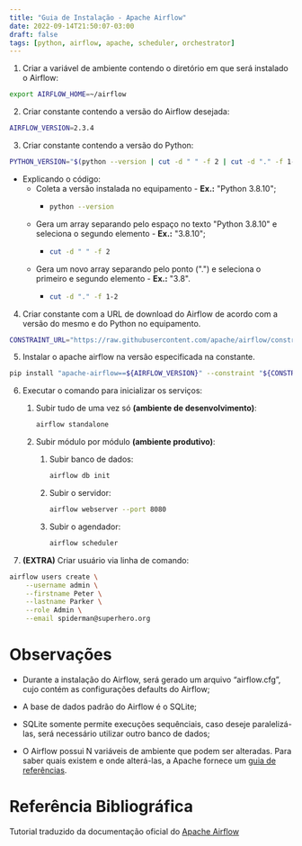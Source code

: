 ```yaml
---
title: "Guia de Instalação - Apache Airflow"
date: 2022-09-14T21:50:07-03:00
draft: false
tags: [python, airflow, apache, scheduler, orchestrator]
---
```


1. Criar a variável de ambiente contendo o diretório em que será instalado o Airflow:
```bash
export AIRFLOW_HOME=~/airflow
```

2. Criar constante contendo a versão do Airflow desejada:
```bash
AIRFLOW_VERSION=2.3.4
```

3. Criar constante contendo a versão do Python:
```bash
PYTHON_VERSION="$(python --version | cut -d " " -f 2 | cut -d "." -f 1-2)"
```
- Explicando o código:
    - Coleta a versão instalada no equipamento - **Ex.:** "Python 3.8.10";
        - ```bash
          python --version
          ```
    - Gera um array separando pelo espaço no texto "Python 3.8.10" e seleciona o segundo elemento - **Ex.:** "3.8.10"; 
        - ```bash
          cut -d " " -f 2
          ```
    - Gera um novo array separando pelo ponto (".") e seleciona o primeiro e segundo elemento - **Ex.:** "3.8".  
        - ```bash
          cut -d "." -f 1-2
          ```

4. Criar constante com a URL de download do Airflow de acordo com a versão do mesmo e do Python no equipamento.
```bash
CONSTRAINT_URL="https://raw.githubusercontent.com/apache/airflow/constraints-${AIRFLOW_VERSION}/constraints-${PYTHON_VERSION}.txt"
```

5. Instalar o apache airflow na versão especificada na constante.
```bash
pip install "apache-airflow==${AIRFLOW_VERSION}" --constraint "${CONSTRAINT_URL}"
```

6. Executar o comando para inicializar os serviços:
    1. Subir tudo de uma vez só **(ambiente de desenvolvimento)**:
        ```bash
        airflow standalone
        ```
    2. Subir módulo por módulo **(ambiente produtivo)**:
        1. Subir banco de dados:
            ```bash
            airflow db init
            ```

        2. Subir o servidor:
            ```bash
            airflow webserver --port 8080
            ```

        3. Subir o agendador:
            ```bash
            airflow scheduler
            ```

7. **(EXTRA)** Criar usuário via linha de comando:
```bash
airflow users create \
    --username admin \
    --firstname Peter \
    --lastname Parker \
    --role Admin \
    --email spiderman@superhero.org
```

# Observações

- Durante a instalação do Airflow, será gerado um arquivo “airflow.cfg”, cujo contém as configurações defaults do Airflow;

- A base de dados padrão do Airflow é o SQLite;

- SQLite somente permite execuções sequênciais, caso deseje paralelizá-las, será necessário utilizar outro banco de dados;

- O Airflow possui N variáveis de ambiente que podem ser alteradas. Para saber quais existem e onde alterá-las, a Apache fornece um [guia de referências](https://airflow.apache.org/docs/apache-airflow/stable/configurations-ref.html).

# Referência Bibliográfica

Tutorial traduzido da documentação oficial do [Apache Airflow](https://airflow.apache.org/docs/apache-airflow/stable/start/local.html)

